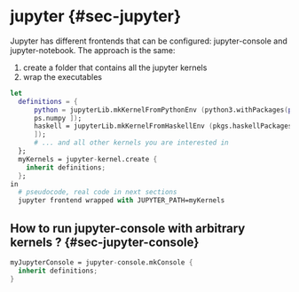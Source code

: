 # jupyter {#sec-jupyter}

Jupyter has different frontends that can be configured: jupyter-console and
jupyter-notebook. The approach is the same:
1. create a folder that contains all the jupyter kernels
2. wrap the executables

```nix
let
  definitions = {
      python = jupyterLib.mkKernelFromPythonEnv (python3.withPackages(ps: [
      ps.numpy ]);
      haskell = jupyterLib.mkKernelFromHaskellEnv (pkgs.haskellPackages.ghcWithPackages(hs: [ hs.aeson
      ]);
      # ... and all other kernels you are interested in
  };
  myKernels = jupyter-kernel.create {
    inherit definitions;
  };
in
  # pseudocode, real code in next sections
  jupyter frontend wrapped with JUPYTER_PATH=myKernels
```


## How to run jupyter-console with arbitrary kernels ? {#sec-jupyter-console}

```nix
myJupyterConsole = jupyter-console.mkConsole {
  inherit definitions;
}
```
